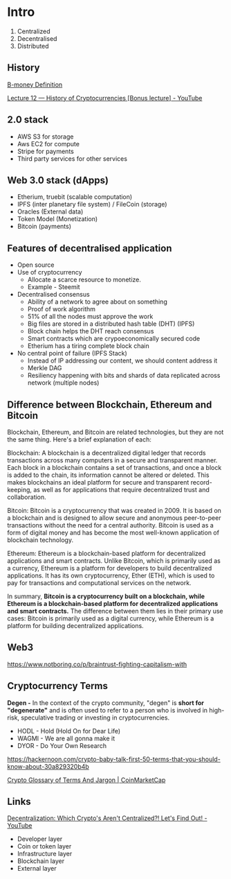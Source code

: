 # Intro

1. Centralized
2. Decentralised
3. Distributed

## History

[B-money Definition](https://www.investopedia.com/terms/b/bmoney.asp)

[Lecture 12 — History of Cryptocurrencies [Bonus lecture] - YouTube](https://www.youtube.com/watch?v=1VYs_zZsorU)

## 2.0 stack

- AWS S3 for storage
- Aws EC2 for compute
- Stripe for payments
- Third party services for other services

## Web 3.0 stack (dApps)

- Etherium, truebit (scalable computation)
- IPFS (inter planetary file system) / FileCoin (storage)
- Oracles (External data)
- Token Model (Monetization)
- Bitcoin (payments)

## Features of decentralised application

- Open source
- Use of cryptocurrency
  - Allocate a scarce resource to monetize.
  - Example - Steemit
- Decentralised consensus
  - Ability of a network to agree about on something
  - Proof of work algorithm
  - 51% of all the nodes must approve the work
  - Big files are stored in a distributed hash table (DHT) (IPFS)
  - Block chain helps the DHT reach consensus
  - Smart contracts which are crypoeconomically secured code
  - Etherium has a tiring complete block chain
- No central point of failure (IPFS Stack)
  - Instead of IP addressing our content, we should content address it
  - Merkle DAG
  - Resiliency happening with bits and shards of data replicated across network (multiple nodes)

## Difference between Blockchain, Ethereum and Bitcoin

Blockchain, Ethereum, and Bitcoin are related technologies, but they are not the same thing. Here's a brief explanation of each:

Blockchain: A blockchain is a decentralized digital ledger that records transactions across many computers in a secure and transparent manner. Each block in a blockchain contains a set of transactions, and once a block is added to the chain, its information cannot be altered or deleted. This makes blockchains an ideal platform for secure and transparent record-keeping, as well as for applications that require decentralized trust and collaboration.

Bitcoin: Bitcoin is a cryptocurrency that was created in 2009. It is based on a blockchain and is designed to allow secure and anonymous peer-to-peer transactions without the need for a central authority. Bitcoin is used as a form of digital money and has become the most well-known application of blockchain technology.

Ethereum: Ethereum is a blockchain-based platform for decentralized applications and smart contracts. Unlike Bitcoin, which is primarily used as a currency, Ethereum is a platform for developers to build decentralized applications. It has its own cryptocurrency, Ether (ETH), which is used to pay for transactions and computational services on the network.

In summary, **Bitcoin is a cryptocurrency built on a blockchain, while Ethereum is a blockchain-based platform for decentralized applications and smart contracts.** The difference between them lies in their primary use cases: Bitcoin is primarily used as a digital currency, while Ethereum is a platform for building decentralized applications.

## Web3

<https://www.notboring.co/p/braintrust-fighting-capitalism-with>

## Cryptocurrency Terms

**Degen -** In the context of the crypto community, "degen" is **short for "degenerate"** and is often used to refer to a person who is involved in high-risk, speculative trading or investing in cryptocurrencies.

- HODL - Hold (Hold On for Dear Life)
- WAGMI - We are all gonna make it
- DYOR - Do Your Own Research

<https://hackernoon.com/crypto-baby-talk-first-50-terms-that-you-should-know-about-30a829320b4b>

[Crypto Glossary of Terms And Jargon | CoinMarketCap](https://coinmarketcap.com/alexandria/glossary)

## Links

[Decentralization: Which Crypto's Aren't Centralized?! Let's Find Out! - YouTube](https://www.youtube.com/watch?v=9ybYhv_VFaE)

- Developer layer
- Coin or token layer
- Infrastructure layer
- Blockchain layer
- External layer
